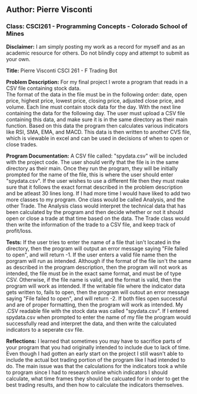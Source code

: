 ## Author: Pierre Visconti
### Class: CSCI261 - Programming Concepts - Colorado School of Mines

**Disclaimer:** I am simply posting my work as a record for myself and as an academic resource for others. Do not blindly copy and attempt to submit as your own. 




**Title:**
	Pierre Visconti
	CSCI 261 - F
	Trading Bot

**Problem Description:**
	For my final project I wrote a program that reads in a CSV file containing stock data.  
	The format of the data in the file must be in the following order: date, open price, highest price, 
	lowest price, closing price, adjusted close price, and volume. Each line must contain stock data 
	for the day. With the next line containing the data for the following day. The user must upload a CSV 
	file containing this data, and make sure it is in the same directory as their main function. 
	Based on this data the program then calculates various indicators like RSI, SMA, EMA, and MACD.
	This data is then written to another CVS file, which is viewable in excel and can be used in decisions
	of when to open or close trades. 

**Program Documentation:** 
	A CSV file called: "spydata.csv" will be included with the project code. The user should verify that
	the file is in the same directory as their main. Once they run the program, they will be initially prompted
	for the name of the file, this is where the user should enter "spydata.csv". If the user wishes to use
	a different file then they must make sure that it follows the exact format described in the problem
	description and be atleast 30 lines long. If I had more time I would have liked to add two more classes
	to my program. One class would be called Analysis, and the other Trade. The Analysis class would interpret
	the technical data that has been calculated by the program and then decide whether or not it should open
	or close a trade at that time based on the data. The Trade class would then write the information of the trade
	to a CSV file, and keep track of profit/loss. 

**Tests:**
	If the user tries to enter the name of a file that isn't located in the directory, then the program will 
	output an error message saying "File failed to open", and will return -1. If the user enters a valid file
	name then the porgram will run as intended. Although if the format of the file isn't the same as described 
	in the program description, then the program will not work as intended, the file must be in the exact same
	format, and must be of type CSV. Otherwise, if the file name is valid, and the format is valid, then the
	program will work as intended. If the writable file where the indicator data gets written to, fails to open,
	then the program will outout an error message saying "File failed to open", and will return -2. If both files
	open successful and are of proper formatting, then the program will work as intended. My .CSV readable file
	with the stock data was called "spydata.csv". If I entered spydata.csv when prompted to enter the name of my file
	the program would successfully read and interpret the data, and then write the calculated indicators to a 
	seperate csv file. 

**Reflections:**
	I learned that sometimes you may have to sacrifice parts of your program that you had originally intended
	to include due to lack of time. Even though I had gotten an early start on the project I still wasn't able 
	to include the actual bot trading portion of the program like I had intended to do. The main issue was that
	the calculations for the indicators took a while to program since I had to research online which indicators 
	I should calculate, what time frames they should be calcuated for in order to get the best trading results,
	and then how to calculate the indicators themselves.  
